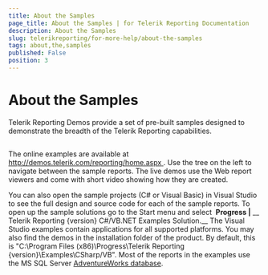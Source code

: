 ```yaml
---
title: About the Samples
page_title: About the Samples | for Telerik Reporting Documentation
description: About the Samples
slug: telerikreporting/for-more-help/about-the-samples
tags: about,the,samples
published: False
position: 3
---
```


# About the Samples



Telerik Reporting Demos provide a set of pre-built samples         designed to demonstrate the breadth of the Telerik Reporting capabilities.       

## 

The online examples are available at         [             http://demos.telerik.com/reporting/home.aspx           ](             http://demos.telerik.com/reporting/home.aspx           ).       	  Use the tree on the left to navigate between the sample reports. The live demos use the Web report viewers            and come with short video showing how they are created.       

You can also open the sample projects (C# or Visual Basic) in Visual Studio to see the full design and source            code for each of the sample reports. To open up the sample solutions go to the Start menu and select            __Progress |__ __             Telerik Reporting {version} C#/VB.NET Examples Solution.__             The Visual Studio examples contain applications for all supported platforms. You may also find the demos in the             installation folder of the product. By default, this is             "C:\Program Files (x86)\Progress\Telerik Reporting {version}\Examples\CSharp/VB".             Most of the reports in the examples use the MS SQL Server              [AdventureWorks database](http://msdn.microsoft.com/en-us/library/ms124659%28SQL.100%29.aspx).       
